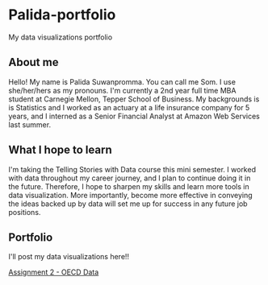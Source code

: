# Palida-portfolio
My data visualizations portfolio

## About me
Hello! My name is Palida Suwanpromma. You can call me Som. I use she/her/hers as my pronouns. I'm currently a 2nd year full time MBA student at Carnegie Mellon, Tepper School of Business. My backgrounds is is Statistics and I worked as an actuary at a life insurance company for 5 years, and I interned as a Senior Financial Analyst at Amazon Web Services last summer.

## What I hope to learn
I'm taking the Telling Stories with Data course this mini semester. I worked with data throughout my career journey, and I plan to continue doing it in the future. Therefore, I hope to sharpen my skills and learn more tools in data visualization. More importantly, become more effective in conveying the ideas backed up by data will set me up for success in any future job positions.

## Portfolio
I'll post my data visualizations here!!

[Assignment 2 - OECD Data](https://sompalida.github.io/Palida-portfolio/oecd_data.html)

